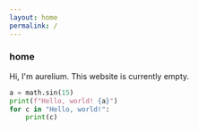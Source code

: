 ```yaml
---
layout: home
permalink: /
---
```


### home

Hi, I'm aurelium. This website is currently empty.

```python
a = math.sin(15)
print(f"Hello, world! {a}")
for c in "Hello, world!":
    print(c)
```